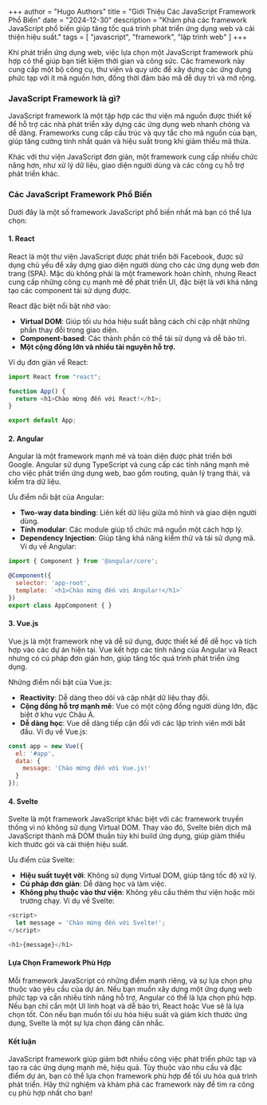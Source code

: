 +++
author = "Hugo Authors"
title = "Giới Thiệu Các JavaScript Framework Phổ Biến"
date = "2024-12-30"
description = "Khám phá các framework JavaScript phổ biến giúp tăng tốc quá trình phát triển ứng dụng web và cải thiện hiệu suất."
tags = [
    "javascript", "framework", "lập trình web"
]
+++

Khi phát triển ứng dụng web, việc lựa chọn một JavaScript framework phù hợp có thể giúp bạn tiết kiệm thời gian và công sức. Các framework này cung cấp một bộ công cụ, thư viện và quy ước để xây dựng các ứng dụng phức tạp với ít mã nguồn hơn, đồng thời đảm bảo mã dễ duy trì và mở rộng.

<!--more-->

### JavaScript Framework là gì?

JavaScript framework là một tập hợp các thư viện mã nguồn được thiết kế để hỗ trợ các nhà phát triển xây dựng các ứng dụng web nhanh chóng và dễ dàng. Frameworks cung cấp cấu trúc và quy tắc cho mã nguồn của bạn, giúp tăng cường tính nhất quán và hiệu suất trong khi giảm thiểu mã thừa.

Khác với thư viện JavaScript đơn giản, một framework cung cấp nhiều chức năng hơn, như xử lý dữ liệu, giao diện người dùng và các công cụ hỗ trợ phát triển khác.

### Các JavaScript Framework Phổ Biến

Dưới đây là một số framework JavaScript phổ biến nhất mà bạn có thể lựa chọn:

#### 1. **React**

React là một thư viện JavaScript được phát triển bởi Facebook, được sử dụng chủ yếu để xây dựng giao diện người dùng cho các ứng dụng web đơn trang (SPA). Mặc dù không phải là một framework hoàn chỉnh, nhưng React cung cấp những công cụ mạnh mẽ để phát triển UI, đặc biệt là với khả năng tạo các component tái sử dụng được.

React đặc biệt nổi bật nhờ vào:
- **Virtual DOM**: Giúp tối ưu hóa hiệu suất bằng cách chỉ cập nhật những phần thay đổi trong giao diện.
- **Component-based**: Các thành phần có thể tái sử dụng và dễ bảo trì.
- **Một cộng đồng lớn và nhiều tài nguyên hỗ trợ.**

Ví dụ đơn giản về React:

```javascript
import React from "react";

function App() {
  return <h1>Chào mừng đến với React!</h1>;
}

export default App;
```
#### 2. **Angular**
Angular là một framework mạnh mẽ và toàn diện được phát triển bởi Google. Angular sử dụng TypeScript và cung cấp các tính năng mạnh mẽ cho việc phát triển ứng dụng web, bao gồm routing, quản lý trạng thái, và kiểm tra dữ liệu.

Ưu điểm nổi bật của Angular:

- **Two-way data binding**: Liên kết dữ liệu giữa mô hình và giao diện người dùng.
- **Tính modular**: Các module giúp tổ chức mã nguồn một cách hợp lý.
- **Dependency Injection**: Giúp tăng khả năng kiểm thử và tái sử dụng mã.
Ví dụ về Angular:
```javascript
import { Component } from '@angular/core';

@Component({
  selector: 'app-root',
  template: `<h1>Chào mừng đến với Angular!</h1>`
})
export class AppComponent { }
```
#### 3. **Vue.js**
Vue.js là một framework nhẹ và dễ sử dụng, được thiết kế để dễ học và tích hợp vào các dự án hiện tại. Vue kết hợp các tính năng của Angular và React nhưng có cú pháp đơn giản hơn, giúp tăng tốc quá trình phát triển ứng dụng.

Những điểm nổi bật của Vue.js:

- **Reactivity**: Dễ dàng theo dõi và cập nhật dữ liệu thay đổi.
- **Cộng đồng hỗ trợ mạnh mẽ**: Vue có một cộng đồng người dùng lớn, đặc biệt ở khu vực Châu Á.
- **Dễ dàng học**: Vue dễ dàng tiếp cận đối với các lập trình viên mới bắt đầu.
Ví dụ về Vue.js:
```javascript
const app = new Vue({
  el: '#app',
  data: {
    message: 'Chào mừng đến với Vue.js!'
  }
});
```
#### 4. **Svelte**
Svelte là một framework JavaScript khác biệt với các framework truyền thống vì nó không sử dụng Virtual DOM. Thay vào đó, Svelte biên dịch mã JavaScript thành mã DOM thuần túy khi build ứng dụng, giúp giảm thiểu kích thước gói và cải thiện hiệu suất.

Ưu điểm của Svelte:

- **Hiệu suất tuyệt vời**: Không sử dụng Virtual DOM, giúp tăng tốc độ xử lý.
- **Cú pháp đơn giản**: Dễ dàng học và làm việc.
- **Không phụ thuộc vào thư viện**: Không yêu cầu thêm thư viện hoặc môi trường chạy.
Ví dụ về Svelte:
```javascript
<script>
  let message = 'Chào mừng đến với Svelte!';
</script>

<h1>{message}</h1>
```
#### **Lựa Chọn Framework Phù Hợp**
Mỗi framework JavaScript có những điểm mạnh riêng, và sự lựa chọn phụ thuộc vào yêu cầu của dự án. Nếu bạn muốn xây dựng một ứng dụng web phức tạp và cần nhiều tính năng hỗ trợ, Angular có thể là lựa chọn phù hợp. Nếu bạn chỉ cần một UI linh hoạt và dễ bảo trì, React hoặc Vue sẽ là lựa chọn tốt. Còn nếu bạn muốn tối ưu hóa hiệu suất và giảm kích thước ứng dụng, Svelte là một sự lựa chọn đáng cân nhắc.

#### **Kết luận**
JavaScript framework giúp giảm bớt nhiều công việc phát triển phức tạp và tạo ra các ứng dụng mạnh mẽ, hiệu quả. Tùy thuộc vào nhu cầu và đặc điểm dự án, bạn có thể lựa chọn framework phù hợp để tối ưu hóa quá trình phát triển. Hãy thử nghiệm và khám phá các framework này để tìm ra công cụ phù hợp nhất cho bạn!